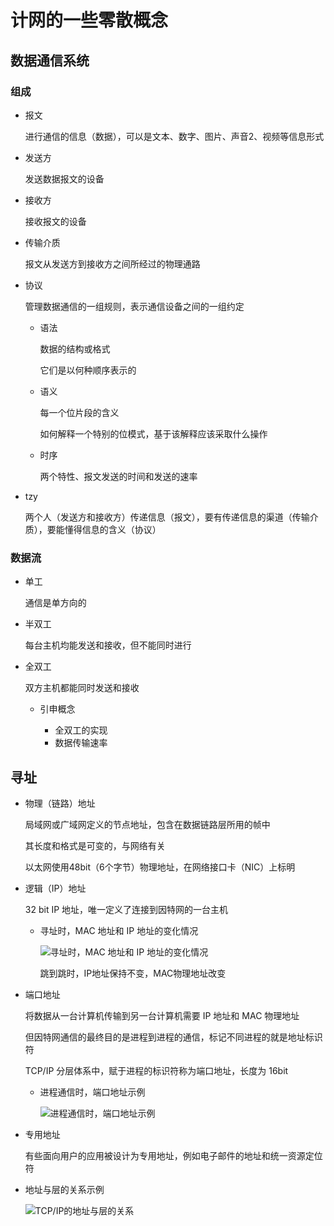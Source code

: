 # 计网的一些零散概念

## 数据通信系统

### 组成

- 报文

  进行通信的信息（数据），可以是文本、数字、图片、声音2、视频等信息形式

- 发送方

  发送数据报文的设备

- 接收方

  接收报文的设备

- 传输介质

  报文从发送方到接收方之间所经过的物理通路

- 协议

  管理数据通信的一组规则，表示通信设备之间的一组约定

  + 语法

    数据的结构或格式

    它们是以何种顺序表示的

  + 语义

    每一个位片段的含义

    如何解释一个特别的位模式，基于该解释应该采取什么操作

  + 时序

    两个特性、报文发送的时间和发送的速率

- tzy

  两个人（发送方和接收方）传递信息（报文），要有传递信息的渠道（传输介质），要能懂得信息的含义（协议）

### 数据流

- 单工

  通信是单方向的

- 半双工

  每台主机均能发送和接收，但不能同时进行

- 全双工

  双方主机都能同时发送和接收

  + 引申概念

    * 全双工的实现
    * 数据传输速率

## 寻址

- 物理（链路）地址

  局域网或广域网定义的节点地址，包含在数据链路层所用的帧中

  其长度和格式是可变的，与网络有关

  以太网使用48bit（6个字节）物理地址，在网络接口卡（NIC）上标明

- 逻辑（IP）地址

  32 bit IP 地址，唯一定义了连接到因特网的一台主机

  + 寻址时，MAC 地址和 IP 地址的变化情况

    ![寻址时，MAC 地址和 IP 地址的变化情况](https://gitee.com/twilight_h_1184651848/pic-go-img/raw/master/computerNetworks/basicConception/20201209202137.png)

    跳到跳时，IP地址保持不变，MAC物理地址改变

- 端口地址

  将数据从一台计算机传输到另一台计算机需要 IP 地址和 MAC 物理地址

  但因特网通信的最终目的是进程到进程的通信，标记不同进程的就是地址标识符

  TCP/IP 分层体系中，赋于进程的标识符称为端口地址，长度为 16bit

  + 进程通信时，端口地址示例

    ![进程通信时，端口地址示例](https://gitee.com/twilight_h_1184651848/pic-go-img/raw/master/computerNetworks/basicConception/20201209202704.png)

  

- 专用地址

  有些面向用户的应用被设计为专用地址，例如电子邮件的地址和统一资源定位符

- 地址与层的关系示例

  ![TCP/IP的地址与层的关系](https://gitee.com/twilight_h_1184651848/pic-go-img/raw/master/computerNetworks/basicConception/20201209172602.png)





